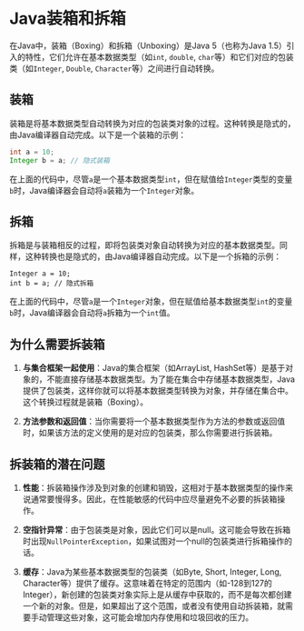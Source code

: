 # Java装箱和拆箱

在Java中，装箱（Boxing）和拆箱（Unboxing）是Java 5（也称为Java 1.5）引入的特性，它们允许在基本数据类型（如`int`, `double`, `char`等）和它们对应的包装类（如`Integer`, `Double`, `Character`等）之间进行自动转换。

## 装箱

装箱是将基本数据类型自动转换为对应的包装类对象的过程。这种转换是隐式的，由Java编译器自动完成。以下是一个装箱的示例：

```java
int a = 10;
Integer b = a; // 隐式装箱
```

在上面的代码中，尽管`a`是一个基本数据类型`int`，但在赋值给`Integer`类型的变量`b`时，Java编译器会自动将`a`装箱为一个`Integer`对象。

## 拆箱

拆箱是与装箱相反的过程，即将包装类对象自动转换为对应的基本数据类型。同样，这种转换也是隐式的，由Java编译器自动完成。以下是一个拆箱的示例：

```
Integer a = 10;  
int b = a; // 隐式拆箱
```

在上面的代码中，尽管`a`是一个`Integer`对象，但在赋值给基本数据类型`int`的变量`b`时，Java编译器会自动将`a`拆箱为一个`int`值。

## 为什么需要拆装箱

1. **与集合框架一起使用**：Java的集合框架（如ArrayList, HashSet等）是基于对象的，不能直接存储基本数据类型。为了能在集合中存储基本数据类型，Java提供了包装类，这样你就可以将基本数据类型转换为对象，并存储在集合中。这个转换过程就是装箱（Boxing）。

2. **方法参数和返回值**：当你需要将一个基本数据类型作为方法的参数或返回值时，如果该方法的定义使用的是对应的包装类，那么你需要进行拆装箱。

## 拆装箱的潜在问题

1. **性能**：拆装箱操作涉及到对象的创建和销毁，这相对于基本数据类型的操作来说通常要慢得多。因此，在性能敏感的代码中应尽量避免不必要的拆装箱操作。

2. **空指针异常**：由于包装类是对象，因此它们可以是null。这可能会导致在拆箱时出现`NullPointerException`，如果试图对一个null的包装类进行拆箱操作的话。

3. **缓存**：Java为某些基本数据类型的包装类（如Byte, Short, Integer, Long, Character等）提供了缓存。这意味着在特定的范围内（如-128到127的Integer），新创建的包装类对象实际上是从缓存中获取的，而不是每次都创建一个新的对象。但是，如果超出了这个范围，或者没有使用自动拆装箱，就需要手动管理这些对象，这可能会增加内存使用和垃圾回收的压力。
